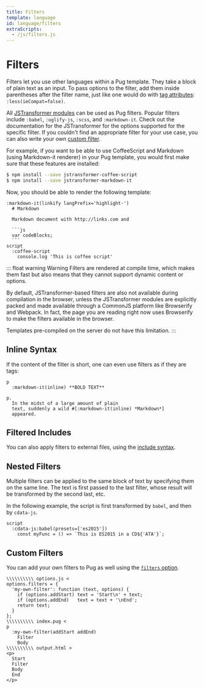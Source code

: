 ```yaml
---
title: Filters
template: language
id: language/filters
extraScripts:
  - /js/filters.js
---
```


# Filters

Filters let you use other languages within a Pug template.  They take a block of plain text as an input. To pass options to the filter, add them inside parentheses after the filter name, just like one would do with [tag attributes]: `:less(ieCompat=false)`.

All [JSTransformer modules] can be used as Pug filters. Popular filters include `:babel`, `:uglify-js`, `:scss`, and `:markdown-it`. Check out the documentation for the JSTransformer for the options supported for the specific filter. If you couldn't find an appropriate filter for your use case, you can also write your own [custom filter].

For example, if you want to be able to use CoffeeScript and Markdown (using Markdown-it renderer) in your Pug template, you would first make sure that these features are installed:

```sh
$ npm install --save jstransformer-coffee-script
$ npm install --save jstransformer-markdown-it
```

Now, you should be able to render the following template:

~~~pug-preview
:markdown-it(linkify langPrefix='highlight-')
  # Markdown

  Markdown document with http://links.com and

  ```js
  var codeBlocks;
  ```
script
  :coffee-script
    console.log 'This is coffee script'
~~~

::: float warning Warning
Filters are rendered at compile time, which makes them fast but also means that they cannot support dynamic content or options.

By default, JSTransformer-based filters are also not available during compilation in the browser, unless the JSTransformer modules are explicitly packed and made available through a CommonJS platform like Browserify and Webpack. In fact, the page you are reading right now uses Browserify to make the filters available in the browser.

Templates pre-compiled on the server do not have this limitation.
:::

## Inline Syntax

If the content of the filter is short, one can even use filters as if they are tags:

```pug-preview
p
  :markdown-it(inline) **BOLD TEXT**

p.
  In the midst of a large amount of plain
  text, suddenly a wild #[:markdown-it(inline) *Markdown*]
  appeared.
```

## Filtered Includes

You can also apply filters to external files, using the [include syntax](includes.html#including-filtered-text).

## Nested Filters

Multiple filters can be applied to the same block of text by specifying them on the same line. The text is first passed to the last filter, whose result will be transformed by the second last, etc.

In the following example, the script is first transformed by `babel`, and then by `cdata-js`.

```pug-preview
script
  :cdata-js:babel(presets=['es2015'])
    const myFunc = () => `This is ES2015 in a CD${'ATA'}`;
```

## Custom Filters

You can add your own filters to Pug as well using the [`filters` option][options].

```pug-preview-readonly demo
\\\\\\\\\\ options.js <
options.filters = {
  'my-own-filter': function (text, options) {
    if (options.addStart) text = 'Start\n' + text;
    if (options.addEnd)   text = text + '\nEnd';
    return text;
  }
};
\\\\\\\\\\ index.pug <
p
  :my-own-filter(addStart addEnd)
    Filter
    Body
\\\\\\\\\\ output.html >
<p>
  Start
  Filter
  Body
  End
</p>
```

[tag attributes]: attributes.html
[options]: ../api/reference.html#options
[JSTransformer modules]: https://www.npmjs.com/browse/keyword/jstransformer
[custom filter]: #custom-filters
